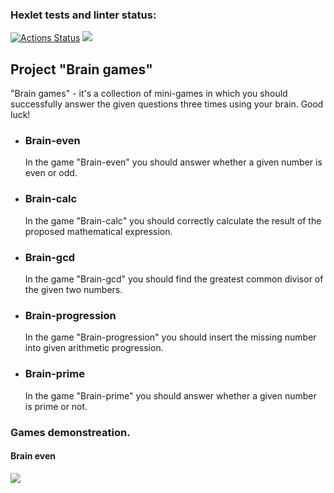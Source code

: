 ### Hexlet tests and linter status:
[![Actions Status](https://github.com/leksandrFo/frontend-project-44/workflows/hexlet-check/badge.svg)](https://github.com/leksandrFo/frontend-project-44/actions)  <a href="https://codeclimate.com/github/leksandrFo/frontend-project-44/maintainability"><img src="https://api.codeclimate.com/v1/badges/b68a70a881d0a8ff7bd5/maintainability" /></a>

<h2>Project "Brain games"</h2>
<p>"Brain games" - it's a collection of mini-games in which you should successfully answer the given questions three times using your brain. Good luck!</p>
  <ul>
    <li>
        <h3>Brain-even</h3>
        <p>In the game "Brain-even" you should answer whether a given number is even or odd.</p>
    </li>
    <li>
        <h3>Brain-calc</h3>
        <p>In the game "Brain-calc" you should correctly calculate the result of the proposed mathematical expression.</p>
    </li>
    <li>
        <h3>Brain-gcd</h3>
        <p>In the game "Brain-gcd" you should find the greatest common divisor of the given two numbers.</p>
    </li>
    <li>
        <h3>Brain-progression</h3>
        <p>In the game "Brain-progression" you should insert the missing number into given arithmetic progression.</p>
    </li>
    <li>
        <h3>Brain-prime</h3>
        <p>In the game "Brain-prime" you should answer whether a given number is prime or not.</p>
    </li>
  </ul>

<h3>Games demonstreation.</h3>

<h4>Brain even</h4>

<a href="https://asciinema.org/a/3jxxTHScPlCDIixGiPSL9YzDj" target="_blank"><img src="https://asciinema.org/a/3jxxTHScPlCDIixGiPSL9YzDj.svg" /></a>
